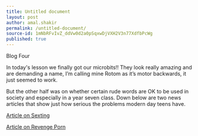 ```yaml
---
title: Untitled document
layout: post
author: amal.shakir
permalink: /untitled-document/
source-id: 1mNbRFvIvZ_ddVw0d2a0pSqxwDjVXH2V3n77XdfbPcWg
published: true
---
```

Blog Four

In today's lesson we finally got our microbits!! They look really amazing and are demanding a name, I’m calling mine Rotom as it’s motor backwards, it just seemed to work.

But the other half was on whether certain rude words are OK to be used in society and especially in a year seven class. Down below are two news articles that show just how serious the problems modern day teens have.

[Article on Sexting](https://www.theguardian.com/society/2015/nov/10/sexting-becoming-the-norm-for-teens-warn-child-protection-experts)

[Article on Revenge Porn](https://www.theguardian.com/technology/2016/apr/26/revenge-porn-nude-photos-online-abuse)

